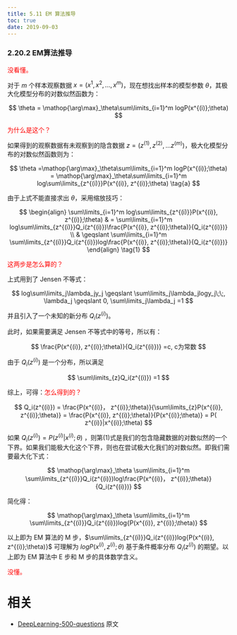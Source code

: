 ```yaml
---
title: 5.11 EM 算法推导
toc: true
date: 2019-09-03
---
```


### 2.20.2 EM算法推导

<span style="color:red;">没看懂。</span>

对于 $m$ 个样本观察数据 $x=(x^{1},x^{2},...,x^{m})$，现在想找出样本的模型参数 $\theta$，其极大化模型分布的对数似然函数为：

$$
\theta = \mathop{\arg\max}_\theta\sum\limits_{i=1}^m logP(x^{(i)};\theta)
$$

<span style="color:red;">为什么是这个？</span>

如果得到的观察数据有未观察到的隐含数据 $z=(z^{(1)},z^{(2)},...z^{(m)})$，极大化模型分布的对数似然函数则为：

$$
\theta =\mathop{\arg\max}_\theta\sum\limits_{i=1}^m logP(x^{(i)};\theta) = \mathop{\arg\max}_\theta\sum\limits_{i=1}^m log\sum\limits_{z^{(i)}}P(x^{(i)}, z^{(i)};\theta)  \tag{a}
$$

由于上式不能直接求出 $\theta$，采用缩放技巧：

$$
\begin{align} \sum\limits_{i=1}^m log\sum\limits_{z^{(i)}}P(x^{(i)}, z^{(i)};\theta)   & = \sum\limits_{i=1}^m log\sum\limits_{z^{(i)}}Q_i(z^{(i)})\frac{P(x^{(i)}, z^{(i)};\theta)}{Q_i(z^{(i)})} \\ & \geqslant  \sum\limits_{i=1}^m \sum\limits_{z^{(i)}}Q_i(z^{(i)})log\frac{P(x^{(i)}, z^{(i)};\theta)}{Q_i(z^{(i)})} \end{align}   \tag{1}
$$

<span style="color:red;">这两步是怎么算的？</span>

上式用到了 Jensen 不等式：

$$
log\sum\limits_j\lambda_jy_j \geqslant \sum\limits_j\lambda_jlogy_j\;\;,  \lambda_j \geqslant 0, \sum\limits_j\lambda_j =1
$$

并且引入了一个未知的新分布 $Q_i(z^{(i)})$。

此时，如果需要满足 Jensen 不等式中的等号，所以有：

$$
\frac{P(x^{(i)}, z^{(i)};\theta)}{Q_i(z^{(i)})} =c, c为常数
$$

由于 $Q_i(z^{(i)})$ 是一个分布，所以满足

$$
\sum\limits_{z}Q_i(z^{(i)}) =1
$$

综上，可得：<span style="color:red;">怎么得到的？</span>

$$
Q_i(z^{(i)})  = \frac{P(x^{(i)}， z^{(i)};\theta)}{\sum\limits_{z}P(x^{(i)}, z^{(i)};\theta)} =  \frac{P(x^{(i)}, z^{(i)};\theta)}{P(x^{(i)};\theta)} = P( z^{(i)}|x^{(i)};\theta)
$$

如果 $Q_i(z^{(i)}) = P( z^{(i)}|x^{(i)};\theta)$ ，则第(1)式是我们的包含隐藏数据的对数似然的一个下界。如果我们能极大化这个下界，则也在尝试极大化我们的对数似然。即我们需要最大化下式：

$$
\mathop{\arg\max}_\theta \sum\limits_{i=1}^m \sum\limits_{z^{(i)}}Q_i(z^{(i)})log\frac{P(x^{(i)}， z^{(i)};\theta)}{Q_i(z^{(i)})}
$$

简化得：

$$
\mathop{\arg\max}_\theta \sum\limits_{i=1}^m \sum\limits_{z^{(i)}}Q_i(z^{(i)})log{P(x^{(i)}, z^{(i)};\theta)}
$$

以上即为 EM 算法的 M 步，$\sum\limits_{z^{(i)}}Q_i(z^{(i)})log{P(x^{(i)}, z^{(i)};\theta)}​$ 可理解为 $logP(x^{(i)}, z^{(i)};\theta)$ 基于条件概率分布 $Q_i(z^{(i)})$ 的期望。以上即为 EM 算法中 E 步和 M 步的具体数学含义。

<span style="color:red;">没懂。</span>





# 相关

- [DeepLearning-500-questions](https://github.com/scutan90/DeepLearning-500-questions) 原文

